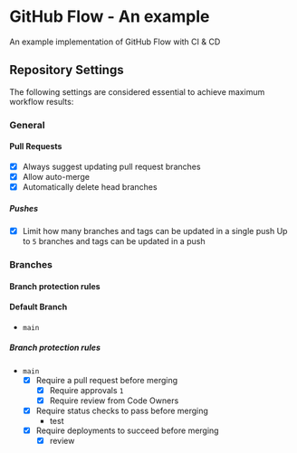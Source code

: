 # GitHub Flow - An example

An example implementation of GitHub Flow with CI & CD

## Repository Settings

The following settings are considered essential to achieve maximum workflow results:

### General

#### Pull Requests

- [x] Always suggest updating pull request branches
- [x] Allow auto-merge
- [x] Automatically delete head branches

##### Pushes

- [x] Limit how many branches and tags can be updated in a single push
  Up to `5` branches and tags can be updated in a push

### Branches

#### Branch protection rules

#### Default Branch

- `main`

##### Branch protection rules

- `main`
  - [x] Require a pull request before merging
    - [x] Require approvals `1`
    - [x] Require review from Code Owners
  - [x] Require status checks to pass before merging
    - test
  - [x] Require deployments to succeed before merging
    - [x] review
